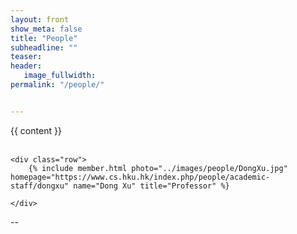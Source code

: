 ```yaml
---
layout: front
show_meta: false
title: "People"
subheadline: ""
teaser: 
header:
   image_fullwidth: 
permalink: "/people/"


---
```




<div class="row">
    {{ content }}
</div>

<div class="row">
    <div class="row">
<!--         <h3>Faculty</h3> -->
        <br/>
    </div>
    
    <div class="row">
        {% include member.html photo="../images/people/DongXu.jpg" homepage="https://www.cs.hku.hk/index.php/people/academic-staff/dongxu" name="Dong Xu" title="Professor" %}
        
    </div>

</div>

--
